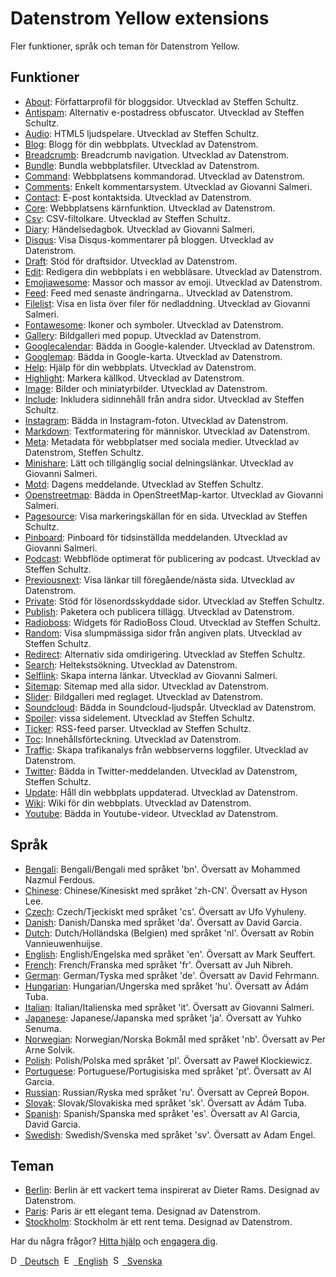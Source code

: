# Datenstrom Yellow extensions

Fler funktioner, språk och teman för Datenstrom Yellow.

## Funktioner

* [About](https://github.com/schulle4u/yellow-extensions-schulle4u/tree/master/about):
  Författarprofil för bloggsidor. Utvecklad av Steffen Schultz.
* [Antispam](https://github.com/schulle4u/yellow-extensions-schulle4u/tree/master/antispam):
  Alternativ e-postadress obfuscator. Utvecklad av Steffen Schultz.
* [Audio](https://github.com/schulle4u/yellow-extensions-schulle4u/tree/master/audio):
  HTML5 ljudspelare. Utvecklad av Steffen Schultz.
* [Blog](https://github.com/datenstrom/yellow-extensions/tree/master/source/blog): 
  Blogg för din webbplats. Utvecklad av Datenstrom.
* [Breadcrumb](https://github.com/datenstrom/yellow-extensions/tree/master/source/breadcrumb): 
  Breadcrumb navigation. Utvecklad av Datenstrom.
* [Bundle](https://github.com/datenstrom/yellow-extensions/tree/master/source/bundle): 
  Bundla webbplatsfiler. Utvecklad av Datenstrom.
* [Command](https://github.com/datenstrom/yellow-extensions/tree/master/source/command): 
  Webbplatsens kommandorad. Utvecklad av Datenstrom.
* [Comments](https://github.com/GiovanniSalmeri/yellow-comments):
  Enkelt kommentarsystem. Utvecklad av Giovanni Salmeri.
* [Contact](https://github.com/datenstrom/yellow-extensions/tree/master/source/contact): 
  E-post kontaktsida. Utvecklad av Datenstrom.
* [Core](https://github.com/datenstrom/yellow-extensions/tree/master/source/core): 
  Webbplatsens kärnfunktion. Utvecklad av Datenstrom.
* [Csv](https://github.com/schulle4u/yellow-extensions-schulle4u/tree/master/csv):
  CSV-filtolkare. Utvecklad av Steffen Schultz.
* [Diary](https://github.com/GiovanniSalmeri/yellow-diary):
  Händelsedagbok. Utvecklad av Giovanni Salmeri.
* [Disqus](https://github.com/datenstrom/yellow-extensions/tree/master/source/disqus): 
  Visa Disqus-kommentarer på bloggen. Utvecklad av Datenstrom.
* [Draft](https://github.com/datenstrom/yellow-extensions/tree/master/source/draft): 
  Stöd för draftsidor. Utvecklad av Datenstrom.
* [Edit](https://github.com/datenstrom/yellow-extensions/tree/master/source/edit): 
  Redigera din webbplats i en webbläsare. Utvecklad av Datenstrom.
* [Emojiawesome](https://github.com/datenstrom/yellow-extensions/tree/master/source/emojiawesome): 
  Massor och massor av emoji. Utvecklad av Datenstrom.
* [Feed](https://github.com/datenstrom/yellow-extensions/tree/master/source/feed): 
  Feed med senaste ändringarna.. Utvecklad av Datenstrom.
* [Filelist](https://github.com/GiovanniSalmeri/yellow-filelist):
  Visa en lista över filer för nedladdning. Utvecklad av Giovanni Salmeri.
* [Fontawesome](https://github.com/datenstrom/yellow-extensions/tree/master/source/fontawesome): 
  Ikoner och symboler. Utvecklad av Datenstrom.
* [Gallery](https://github.com/datenstrom/yellow-extensions/tree/master/source/gallery): 
  Bildgalleri med popup. Utvecklad av Datenstrom.
* [Googlecalendar](https://github.com/datenstrom/yellow-extensions/tree/master/source/googlecalendar): 
  Bädda in Google-kalender. Utvecklad av Datenstrom.
* [Googlemap](https://github.com/datenstrom/yellow-extensions/tree/master/source/googlemap): 
  Bädda in Google-karta. Utvecklad av Datenstrom.
* [Help](https://github.com/datenstrom/yellow-extensions/tree/master/source/help): 
  Hjälp för din webbplats. Utvecklad av Datenstrom.
* [Highlight](https://github.com/datenstrom/yellow-extensions/tree/master/source/highlight): 
  Markera källkod. Utvecklad av Datenstrom.
* [Image](https://github.com/datenstrom/yellow-extensions/tree/master/source/image): 
  Bilder och miniatyrbilder. Utvecklad av Datenstrom.
* [Include](https://github.com/schulle4u/yellow-extensions-schulle4u/tree/master/include): 
  Inkludera sidinnehåll från andra sidor. Utvecklad av Steffen Schultz.
* [Instagram](https://github.com/datenstrom/yellow-extensions/tree/master/source/instagram): 
  Bädda in Instagram-foton. Utvecklad av Datenstrom.
* [Markdown](https://github.com/datenstrom/yellow-extensions/tree/master/source/markdown): 
  Textformatering för människor. Utvecklad av Datenstrom.
* [Meta](https://github.com/datenstrom/yellow-extensions/tree/master/source/meta):
  Metadata för webbplatser med sociala medier. Utvecklad av Datenstrom, Steffen Schultz.
* [Minishare](https://github.com/GiovanniSalmeri/yellow-minishare):
  Lätt och tillgänglig social delningslänkar. Utvecklad av Giovanni Salmeri.
* [Motd](https://github.com/schulle4u/yellow-extensions-schulle4u/tree/master/motd):
  Dagens meddelande. Utvecklad av Steffen Schultz.
* [Openstreetmap](https://github.com/GiovanniSalmeri/yellow-openstreetmap):
  Bädda in OpenStreetMap-kartor. Utvecklad av Giovanni Salmeri.
* [Pagesource](https://github.com/schulle4u/yellow-extensions-schulle4u/tree/master/pagesource): 
  Visa markeringskällan för en sida. Utvecklad av Steffen Schultz.
* [Pinboard](https://github.com/GiovanniSalmeri/yellow-pinboard):
  Pinboard för tidsinställda meddelanden. Utvecklad av Giovanni Salmeri.
* [Podcast](https://github.com/schulle4u/yellow-extensions-schulle4u/tree/master/podcast): 
  Webbflöde optimerat för publicering av podcast. Utvecklad av Steffen Schultz.
* [Previousnext](https://github.com/datenstrom/yellow-extensions/tree/master/source/previousnext): 
  Visa länkar till föregående/nästa sida. Utvecklad av Datenstrom.
* [Private](https://github.com/schulle4u/yellow-extensions-schulle4u/tree/master/private): 
  Stöd för lösenordsskyddade sidor. Utvecklad av Steffen Schultz.
* [Publish](https://github.com/datenstrom/yellow-extensions/tree/master/source/publish): 
  Paketera och publicera tillägg. Utvecklad av Datenstrom.
* [Radioboss](https://github.com/schulle4u/yellow-extensions-schulle4u/tree/master/radioboss): 
  Widgets för RadioBoss Cloud. Utvecklad av Steffen Schultz.
* [Random](https://github.com/schulle4u/yellow-extensions-schulle4u/tree/master/random): 
  Visa slumpmässiga sidor från angiven plats. Utvecklad av Steffen Schultz.
* [Redirect](https://github.com/schulle4u/yellow-extensions-schulle4u/tree/master/redirect): 
  Alternativ sida omdirigering. Utvecklad av Steffen Schultz.
* [Search](https://github.com/datenstrom/yellow-extensions/tree/master/source/search): 
  Heltekstsökning. Utvecklad av Datenstrom.
* [Selflink](https://github.com/GiovanniSalmeri/yellow-selflink):
  Skapa interna länkar. Utvecklad av Giovanni Salmeri.
* [Sitemap](https://github.com/datenstrom/yellow-extensions/tree/master/source/sitemap): 
  Sitemap med alla sidor. Utvecklad av Datenstrom.
* [Slider](https://github.com/datenstrom/yellow-extensions/tree/master/source/slider): 
  Bildgalleri med reglaget. Utvecklad av Datenstrom.
* [Soundcloud](https://github.com/datenstrom/yellow-extensions/tree/master/source/soundcloud): 
  Bädda in Soundcloud-ljudspår. Utvecklad av Datenstrom.
* [Spoiler](https://github.com/schulle4u/yellow-extensions-schulle4u/tree/master/spoiler):
   vissa sidelement. Utvecklad av Steffen Schultz.
* [Ticker](https://github.com/schulle4u/yellow-extensions-schulle4u/tree/master/ticker): 
  RSS-feed parser. Utvecklad av Steffen Schultz.
* [Toc](https://github.com/datenstrom/yellow-extensions/tree/master/source/toc): 
  Innehållsförteckning. Utvecklad av Datenstrom.
* [Traffic](https://github.com/datenstrom/yellow-extensions/tree/master/source/traffic): 
  Skapa trafikanalys från webbserverns loggfiler. Utvecklad av Datenstrom.
* [Twitter](https://github.com/datenstrom/yellow-extensions/tree/master/source/twitter): 
  Bädda in Twitter-meddelanden. Utvecklad av Datenstrom, Steffen Schultz.
* [Update](https://github.com/datenstrom/yellow-extensions/tree/master/source/update): 
  Håll din webbplats uppdaterad. Utvecklad av Datenstrom.
* [Wiki](https://github.com/datenstrom/yellow-extensions/tree/master/source/wiki): 
  Wiki för din webbplats. Utvecklad av Datenstrom.
* [Youtube](https://github.com/datenstrom/yellow-extensions/tree/master/source/youtube): 
  Bädda in Youtube-videor. Utvecklad av Datenstrom.

## Språk

* [Bengali](https://github.com/datenstrom/yellow-extensions/tree/master/source/bengali): Bengali/Bengali med språket 'bn'. Översatt av Mohammed Nazmul Ferdous.
* [Chinese](https://github.com/datenstrom/yellow-extensions/tree/master/source/chinese): Chinese/Kinesiskt med språket 'zh-CN'. Översatt av Hyson Lee.
* [Czech](https://github.com/datenstrom/yellow-extensions/tree/master/source/czech): Czech/Tjeckiskt med språket 'cs'. Översatt av Ufo Vyhuleny.
* [Danish](https://github.com/datenstrom/yellow-extensions/tree/master/source/danish): Danish/Danska med språket 'da'. Översatt av David Garcia.
* [Dutch](https://github.com/datenstrom/yellow-extensions/tree/master/source/dutch): Dutch/Holländska (Belgien) med språket 'nl'. Översatt av Robin Vannieuwenhuijse.
* [English](https://github.com/datenstrom/yellow-extensions/tree/master/source/english): English/Engelska med språket 'en'. Översatt av Mark Seuffert.
* [French](https://github.com/datenstrom/yellow-extensions/tree/master/source/french): French/Franska med språket 'fr'. Översatt av Juh Nibreh.
* [German](https://github.com/datenstrom/yellow-extensions/tree/master/source/german): German/Tyska med språket 'de'. Översatt av David Fehrmann.
* [Hungarian](https://github.com/datenstrom/yellow-extensions/tree/master/source/hungarian): Hungarian/Ungerska med språket 'hu'. Översatt av Ádám Tuba.
* [Italian](https://github.com/datenstrom/yellow-extensions/tree/master/source/italian): Italian/Italienska med språket 'it'. Översatt av Giovanni Salmeri.
* [Japanese](https://github.com/datenstrom/yellow-extensions/tree/master/source/japanese): Japanese/Japanska med språket 'ja'. Översatt av Yuhko Senuma.
* [Norwegian](https://github.com/datenstrom/yellow-extensions/tree/master/source/norwegian): Norwegian/Norska Bokmål med språket 'nb'. Översatt av Per Arne Solvik.
* [Polish](https://github.com/datenstrom/yellow-extensions/tree/master/source/polish): Polish/Polska med språket 'pl'. Översatt av Paweł Klockiewicz.
* [Portuguese](https://github.com/datenstrom/yellow-extensions/tree/master/source/portuguese): Portuguese/Portugisiska med språket 'pt'. Översatt av Al Garcia.
* [Russian](https://github.com/datenstrom/yellow-extensions/tree/master/source/russian): Russian/Ryska med språket 'ru'. Översatt av Сергей Ворон.
* [Slovak](https://github.com/datenstrom/yellow-extensions/tree/master/source/slovak): Slovak/Slovakiska med språket 'sk'. Översatt av Ádám Tuba.
* [Spanish](https://github.com/datenstrom/yellow-extensions/tree/master/source/spanish): Spanish/Spanska med språket 'es'. Översatt av Al Garcia, David Garcia.
* [Swedish](https://github.com/datenstrom/yellow-extensions/tree/master/source/swedish): Swedish/Svenska med språket 'sv'. Översatt av Adam Engel.

## Teman

* [Berlin](https://github.com/datenstrom/yellow-extensions/tree/master/source/berlin): 
  Berlin är ett vackert tema inspirerat av Dieter Rams. Designad av Datenstrom.
* [Paris](https://github.com/datenstrom/yellow-extensions/tree/master/source/paris): 
  Paris är ett elegant tema. Designad av Datenstrom.
* [Stockholm](https://github.com/datenstrom/yellow-extensions/tree/master/source/stockholm): 
  Stockholm är ett rent tema. Designad av Datenstrom.

Har du några frågor? [Hitta hjälp](https://datenstrom.se/yellow/help/) och [engagera dig](https://datenstrom.se/yellow/help/contributing-guidelines).

<p>
<a href="README-de.md"><img src="https://raw.githubusercontent.com/datenstrom/yellow-extensions/master/source/help/language-de.png" width="15" height="15" alt="Deutsch">&nbsp; Deutsch</a>&nbsp;
<a href="README.md"><img src="https://raw.githubusercontent.com/datenstrom/yellow-extensions/master/source/help/language-en.png" width="15" height="15" alt="English">&nbsp; English</a>&nbsp;
<a href="README-sv.md"><img src="https://raw.githubusercontent.com/datenstrom/yellow-extensions/master/source/help/language-sv.png" width="15" height="15" alt="Svenska">&nbsp; Svenska</a>&nbsp;
</p>
